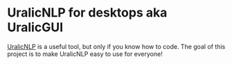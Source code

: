# UralicNLP for desktops aka UralicGUI

[UralicNLP](https://github.com/mikahama/uralicNLP) is a useful tool, but only if you know how to code. The goal of this project is to make UralicNLP easy to use for everyone!
